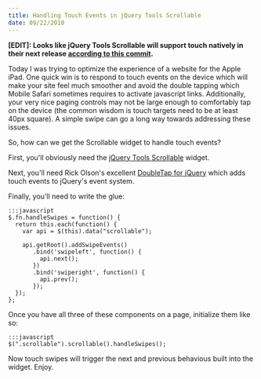```yaml
--- 
title: Handling Touch Events in jQuery Tools Scrollable
date: 09/22/2010
---
```


[jQuery Tools Scrollable]: http://flowplayer.org/tools/scrollable/index.html
[DoubleTap for jQuery]: http://github.com/technoweenie/jquery.doubletap
[according to this commit]: http://github.com/jquerytools/jquerytools/commit/d63892b54a85e00bb73ce248f8db29acf327d293

**[EDIT]: Looks like jQuery Tools Scrollable will support touch natively in their next release [according to this commit].**

Today I was trying to optimize the experience of a website for the Apple iPad. One quick win is to respond to touch events on the device which will make your site feel much smoother and avoid the double tapping which Mobile Safari sometimes requires to activate javascript links. Additionally, your very nice paging controls may not be large enough to comfortably tap on the device (the common wisdom is touch targets need to be at least 40px square). A simple swipe can go a long way towards addressing these issues.

So, how can we get the Scrollable widget to handle touch events?

First, you'll obviously need the [jQuery Tools Scrollable] widget.

Next, you'll need Rick Olson's excellent [DoubleTap for jQuery] which adds touch events to jQuery's event system.

Finally, you'll need to write the glue:

    :::javascript
    $.fn.handleSwipes = function() {
      return this.each(function() {
        var api = $(this).data("scrollable");

        api.getRoot().addSwipeEvents()
           .bind('swipeleft', function() {
             api.next();
           })
           .bind('swiperight', function() {
             api.prev();
           });
      });
    };

Once you have all three of these components on a page, initialize them like so:

    :::javascript
    $(".scrollable").scrollable().handleSwipes();

Now touch swipes will trigger the next and previous behavious built into the widget. Enjoy.
